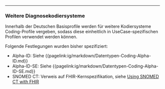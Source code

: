 ------

### Weitere Diagnosekodiersysteme

Innerhalb der Deutschen Basisprofile werden für weitere Kodiersysteme Coding-Profile vergeben, sodass diese einheitlich in UseCase-spezifischen Profilen verwendet werden können.

Folgende Festlegungen wurden bisher spezifiziert:

- Alpha-ID: Siehe {{pagelink:ig/markdown/Datentypen-Coding-Alpha-ID.md}}
- Alpha-ID-SE: Siehe {{pagelink:ig/markdown/Datentypen-Coding-Alpha-ID-SE.md}}
- SNOMED CT: Verweis auf FHIR-Kernspezifikation, siehe [Using SNOMED CT with FHIR](https://www.hl7.org/fhir/r4/snomedct.html)
